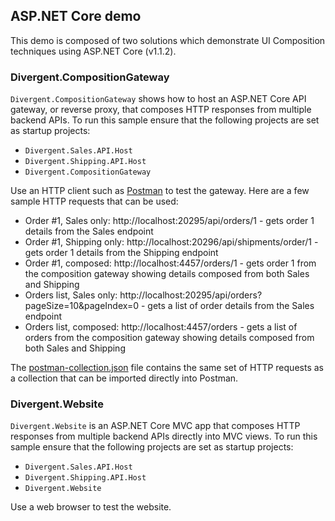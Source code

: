 ## ASP.NET Core demo

This demo is composed of two solutions which demonstrate UI Composition techniques using ASP.NET Core (v1.1.2).

### Divergent.CompositionGateway

`Divergent.CompositionGateway` shows how to host an ASP.NET Core API gateway, or reverse proxy, that composes HTTP responses from multiple backend APIs. To run this sample ensure that the following projects are set as startup projects:

* `Divergent.Sales.API.Host`
* `Divergent.Shipping.API.Host`
* `Divergent.CompositionGateway`

Use an HTTP client such as [Postman](https://chrome.google.com/webstore/detail/postman/fhbjgbiflinjbdggehcddcbncdddomop?hl=en) to test the gateway. Here are a few sample HTTP requests that can be used:

* Order #1, Sales only: http://localhost:20295/api/orders/1 - gets order 1 details from the Sales endpoint
* Order #1, Shipping only: http://localhost:20296/api/shipments/order/1 - gets order 1 details from the Shipping endpoint
* Order #1, composed: http://localhost:4457/orders/1 - gets order 1 from the composition gateway showing details composed from both Sales and Shipping
* Orders list, Sales only: http://localhost:20295/api/orders?pageSize=10&pageIndex=0 - gets a list of order details from the Sales endpoint
* Orders list, composed: http://localhost:4457/orders - gets a list of orders from the composition gateway showing details composed from both Sales and Shipping

The [postman-collection.json](postman-collection.json) file contains the same set of HTTP requests as a collection that can be imported directly into Postman.

### Divergent.Website

`Divergent.Website` is an ASP.NET Core MVC app that composes HTTP responses from multiple backend APIs directly into MVC views.  To run this sample ensure that the following projects are set as startup projects:

* `Divergent.Sales.API.Host`
* `Divergent.Shipping.API.Host`
* `Divergent.Website`

Use a web browser to test the website.
